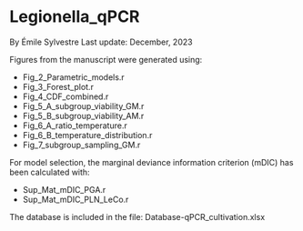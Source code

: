 # Legionella_qPCR
By Émile Sylvestre
Last update: December, 2023

Figures from the manuscript were generated using:
- Fig_2_Parametric_models.r
- Fig_3_Forest_plot.r
- Fig_4_CDF_combined.r
- Fig_5_A_subgroup_viability_GM.r
- Fig_5_B_subgroup_viability_AM.r
- Fig_6_A_ratio_temperature.r
- Fig_6_B_temperature_distribution.r
- Fig_7_subgroup_sampling_GM.r

For model selection, the marginal deviance information criterion (mDIC) has been calculated with:
- Sup_Mat_mDIC_PGA.r
- Sup_Mat_mDIC_PLN_LeCo.r

The database is included in the file: Database-qPCR_cultivation.xlsx
